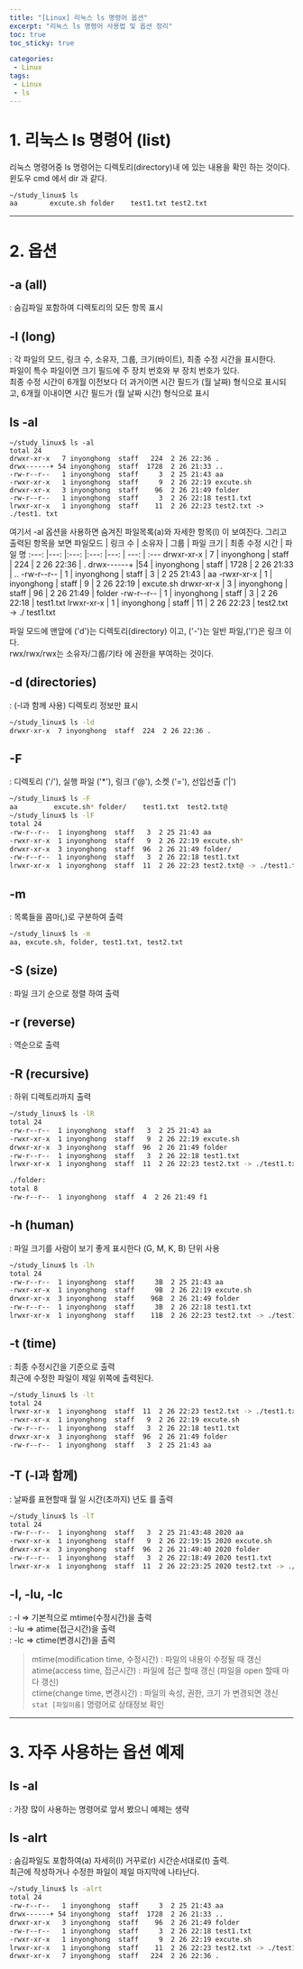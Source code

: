 ```yaml
---
title: "[Linux] 리눅스 ls 명령어 옵션"
excerpt: "리눅스 ls 명령어 사용법 및 옵션 정리"
toc: true
toc_sticky: true

categories:
 - Linux
tags:
 - Linux
 - ls
---
```


# 1. 리눅스 ls 명령어 (list)  
리눅스 명령어중 ls 명령어는 디렉토리(directory)내 에 있는 내용을 확인 하는 것이다.  
윈도우 cmd 에서 dir 과 같다.

```sh
~/study_linux$ ls
aa        excute.sh folder    test1.txt test2.txt
```
---

# 2. 옵션 

 ## -a (all)
 : 숨김파일 포함하여 디렉토리의 모든 항목 표시  



 ## -l (long)
 : 각 파일의 모드, 링크 수, 소유자, 그룹, 크기(바이트), 최종 수정 시간을 표시한다.  
   파일이 특수 파일이면 크기 필드에 주 장치 번호와 부 장치 번호가 있다.  
   최종 수정 시간이 6개월 이전보다 더 과거이면 시간 필드가 (월 날짜) 형식으로 표시되고, 6개월 이내이면 시간 필드가 (월 날짜 시간) 형식으로 표시

## ls -al
 ```
 ~/study_linux$ ls -al
 total 24
 drwxr-xr-x   7 inyonghong  staff   224  2 26 22:36 .
 drwx------+ 54 inyonghong  staff  1728  2 26 21:33 ..
 -rw-r--r--   1 inyonghong  staff     3  2 25 21:43 aa
 -rwxr-xr-x   1 inyonghong  staff     9  2 26 22:19 excute.sh
 drwxr-xr-x   3 inyonghong  staff    96  2 26 21:49 folder
 -rw-r--r--   1 inyonghong  staff     3  2 26 22:18 test1.txt
 lrwxr-xr-x   1 inyonghong  staff    11  2 26 22:23 test2.txt -> ./test1. txt
  ```
 여기서 -al 옵션을 사용하면 숨겨진 파일목록(a)와 자세한 항목(l) 이 보여진다.
 그리고 출력된 항목을 보면
 파일모드 | 링크 수 | 소유자 | 그룹 | 파일 크기 | 최종 수정 시간 | 파일 명
 :---:   |---:   |:---:  |:---: |---:     | ---:        | :---
 drwxr-xr-x | 7 |  inyonghong | staff | 224 | 2 26 22:36 | .
 drwx------+ |54 | inyonghong | staff | 1728 | 2 26 21:33 | ..
 -rw-r--r--  | 1 | inyonghong | staff |    3 | 2 25 21:43 | aa
 -rwxr-xr-x  | 1 | inyonghong | staff |    9 | 2 26 22:19 | excute.sh
 drwxr-xr-x  | 3 | inyonghong | staff |   96 | 2 26 21:49 | folder
 -rw-r--r--  | 1 | inyonghong | staff |    3 | 2 26 22:18 | test1.txt
 lrwxr-xr-x  | 1 | inyonghong | staff |   11 | 2 26 22:23 | test2.txt -> ./ test1.txt

 파일 모드에 맨앞에 ('d')는 디렉토리(directory) 이고, ('-')는 일반 파일,('l')은 링크 이다.  
 rwx/rwx/rwx는 소유자/그룹/기타 에 권한을 부여하는 것이다. 

 ## -d (directories)
 : (-l과 함께 사용) 디렉토리 정보만 표시
 ```sh
~/study_linux$ ls -ld
drwxr-xr-x  7 inyonghong  staff  224  2 26 22:36 .
 ```

 ## -F 
 : 디렉토리 ('/'), 실행 파일 ('*'), 링크 ('@'), 소켓 ('='), 선입선출 ('|')
```sh
~/study_linux$ ls -F
aa         excute.sh* folder/    test1.txt  test2.txt@
~/study_linux$ ls -lF
total 24
-rw-r--r--  1 inyonghong  staff   3  2 25 21:43 aa
-rwxr-xr-x  1 inyonghong  staff   9  2 26 22:19 excute.sh*
drwxr-xr-x  3 inyonghong  staff  96  2 26 21:49 folder/
-rw-r--r--  1 inyonghong  staff   3  2 26 22:18 test1.txt
lrwxr-xr-x  1 inyonghong  staff  11  2 26 22:23 test2.txt@ -> ./test1.txt
```
 ## -m 
 : 목록들을 콤마(,)로 구분하여 출력
 ```sh
~/study_linux$ ls -m
aa, excute.sh, folder, test1.txt, test2.txt
 ```
 
 ## -S (size)
 : 파일 크기 순으로 정렬 하여 출력

 ## -r (reverse)
 : 역순으로 출력

 ## -R (recursive)
 : 하위 디렉토리까지 출력
 ```sh
~/study_linux$ ls -lR
total 24
-rw-r--r--  1 inyonghong  staff   3  2 25 21:43 aa
-rwxr-xr-x  1 inyonghong  staff   9  2 26 22:19 excute.sh
drwxr-xr-x  3 inyonghong  staff  96  2 26 21:49 folder
-rw-r--r--  1 inyonghong  staff   3  2 26 22:18 test1.txt
lrwxr-xr-x  1 inyonghong  staff  11  2 26 22:23 test2.txt -> ./test1.txt

./folder:
total 8
-rw-r--r--  1 inyonghong  staff  4  2 26 21:49 f1
 ```

 ## -h (human)
 : 파일 크기를 사람이 보기 좋게 표시한다 (G, M, K, B) 단위 사용  
 ```sh
~/study_linux$ ls -lh
total 24
-rw-r--r--  1 inyonghong  staff     3B  2 25 21:43 aa
-rwxr-xr-x  1 inyonghong  staff     9B  2 26 22:19 excute.sh
drwxr-xr-x  3 inyonghong  staff    96B  2 26 21:49 folder
-rw-r--r--  1 inyonghong  staff     3B  2 26 22:18 test1.txt
lrwxr-xr-x  1 inyonghong  staff    11B  2 26 22:23 test2.txt -> ./test1.txt
 ```

 ## -t (time)
 : 최종 수정시간을 기준으로 출력  
   최근에 수정한 파일이 제일 위쪽에 출력된다.
 ```sh
~/study_linux$ ls -lt
total 24
lrwxr-xr-x  1 inyonghong  staff  11  2 26 22:23 test2.txt -> ./test1.txt
-rwxr-xr-x  1 inyonghong  staff   9  2 26 22:19 excute.sh
-rw-r--r--  1 inyonghong  staff   3  2 26 22:18 test1.txt
drwxr-xr-x  3 inyonghong  staff  96  2 26 21:49 folder
-rw-r--r--  1 inyonghong  staff   3  2 25 21:43 aa
 ```

 ## -T (-l과 함께)
 : 날짜를 표현할때 월 일 시간(초까지) 년도 를 출력
 ```sh
~/study_linux$ ls -lT
total 24
-rw-r--r--  1 inyonghong  staff   3  2 25 21:43:48 2020 aa
-rwxr-xr-x  1 inyonghong  staff   9  2 26 22:19:15 2020 excute.sh
drwxr-xr-x  3 inyonghong  staff  96  2 26 21:49:40 2020 folder
-rw-r--r--  1 inyonghong  staff   3  2 26 22:18:49 2020 test1.txt
lrwxr-xr-x  1 inyonghong  staff  11  2 26 22:23:25 2020 test2.txt -> ./test1.txt
 ```

 ## -l, -lu, -lc
 : -l => 기본적으로 mtime(수정시간)을 출력  
 : -lu => atime(접근시간)을 출력  
 : -lc => ctime(변경시간)을 출력

 > mtime(modification time, 수정시간) : 파일의 내용이 수정될 때 갱신  
 > atime(access time, 접근시간) : 파일에 접근 할때 갱신 (파일을 open 할때 마다 갱신)  
 > ctime(change time, 변경시간) : 파일의 속성, 권한, 크기 가 변경되면 갱신  
 > `stat [파일이름]` 명령어로 상태정보 확인

---

 # 3. 자주 사용하는 옵션 예제
 
 ## ls -al
 : 가장 많이 사용하는 명령어로 앞서 봤으니 예제는 생략

 ## ls -alrt
 : 숨김파일도 포함하여(a) 자세히(l) 거꾸로(r) 시간순서대로(t) 출력.  
   최근에 작성하거나 수정한 파일이 제일 마지막에 나타난다.
 ```sh
~/study_linux$ ls -alrt
total 24
-rw-r--r--   1 inyonghong  staff     3  2 25 21:43 aa
drwx------+ 54 inyonghong  staff  1728  2 26 21:33 ..
drwxr-xr-x   3 inyonghong  staff    96  2 26 21:49 folder
-rw-r--r--   1 inyonghong  staff     3  2 26 22:18 test1.txt
-rwxr-xr-x   1 inyonghong  staff     9  2 26 22:19 excute.sh
lrwxr-xr-x   1 inyonghong  staff    11  2 26 22:23 test2.txt -> ./test1.txt
drwxr-xr-x   7 inyonghong  staff   224  2 26 22:36 .
 ```


